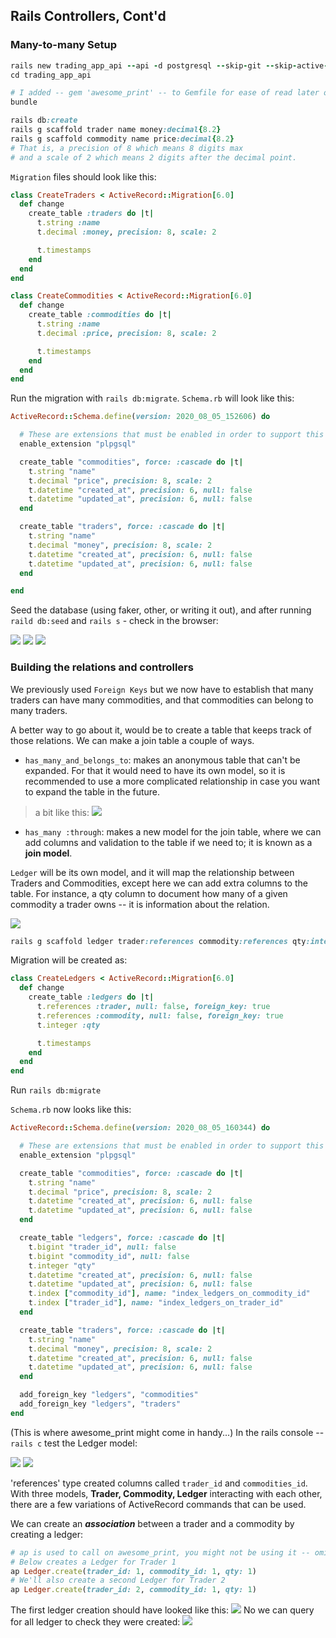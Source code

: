 ## Rails Controllers, Cont'd

### Many-to-many Setup

```rb
rails new trading_app_api --api -d postgresql --skip-git --skip-active-storage
cd trading_app_api

# I added -- gem 'awesome_print' -- to Gemfile for ease of read later on, you don't need to run bundle if you didn't use it.
bundle

rails db:create
rails g scaffold trader name money:decimal{8.2}
rails g scaffold commodity name price:decimal{8.2}
# That is, a precision of 8 which means 8 digits max
# and a scale of 2 which means 2 digits after the decimal point.
```

`Migration` files should look like this:

```rb
class CreateTraders < ActiveRecord::Migration[6.0]
  def change
    create_table :traders do |t|
      t.string :name
      t.decimal :money, precision: 8, scale: 2

      t.timestamps
    end
  end
end
```
```rb
class CreateCommodities < ActiveRecord::Migration[6.0]
  def change
    create_table :commodities do |t|
      t.string :name
      t.decimal :price, precision: 8, scale: 2

      t.timestamps
    end
  end
end
```

Run the migration with `rails db:migrate`.
`Schema.rb` will look like this:
```rb
ActiveRecord::Schema.define(version: 2020_08_05_152606) do

  # These are extensions that must be enabled in order to support this database
  enable_extension "plpgsql"

  create_table "commodities", force: :cascade do |t|
    t.string "name"
    t.decimal "price", precision: 8, scale: 2
    t.datetime "created_at", precision: 6, null: false
    t.datetime "updated_at", precision: 6, null: false
  end

  create_table "traders", force: :cascade do |t|
    t.string "name"
    t.decimal "money", precision: 8, scale: 2
    t.datetime "created_at", precision: 6, null: false
    t.datetime "updated_at", precision: 6, null: false
  end

end
```

Seed the database (using faker, other, or writing it out), and after running `raild db:seed` and `rails s` - check in the browser:

![](https://i.imgur.com/xcfwgVf.png)
![](https://i.imgur.com/0xXKJw4.png)
![](https://i.imgur.com/gITLoCC.png)

### Building the relations and controllers

We previously used `Foreign Keys` but we now have to establish that many traders can have many commodities, and that commodities can belong to many traders.

A better way to go about it, would be to create a table that keeps track of those relations. We can make a join table a couple of ways.

- `has_many_and_belongs_to`: makes an anonymous table that can't be expanded. For that it would need to have its own model, so it is recommended to use a more complicated relationship in case you want to expand the table in the future.

> a bit like this:
![](https://i.imgur.com/ZQiPMoM.png)

- `has_many :through`: makes a new model for the join table, where we can add columns and validation to the table if we need to; it is known as a **join model**.

`Ledger` will be its own model, and it will map the relationship between Traders and Commodities, except here we can add extra columns to the table. For instance, a qty column to document how many of a given commodity a trader owns -- it is information about the relation.

![](https://i.imgur.com/qKIqoDu.png)

```rb
rails g scaffold ledger trader:references commodity:references qty:integer
```
Migration will be created as:
```rb
class CreateLedgers < ActiveRecord::Migration[6.0]
  def change
    create_table :ledgers do |t|
      t.references :trader, null: false, foreign_key: true
      t.references :commodity, null: false, foreign_key: true
      t.integer :qty

      t.timestamps
    end
  end
end
```
Run `rails db:migrate`

`Schema.rb` now looks like this:
```rb
ActiveRecord::Schema.define(version: 2020_08_05_160344) do

  # These are extensions that must be enabled in order to support this database
  enable_extension "plpgsql"

  create_table "commodities", force: :cascade do |t|
    t.string "name"
    t.decimal "price", precision: 8, scale: 2
    t.datetime "created_at", precision: 6, null: false
    t.datetime "updated_at", precision: 6, null: false
  end

  create_table "ledgers", force: :cascade do |t|
    t.bigint "trader_id", null: false
    t.bigint "commodity_id", null: false
    t.integer "qty"
    t.datetime "created_at", precision: 6, null: false
    t.datetime "updated_at", precision: 6, null: false
    t.index ["commodity_id"], name: "index_ledgers_on_commodity_id"
    t.index ["trader_id"], name: "index_ledgers_on_trader_id"
  end

  create_table "traders", force: :cascade do |t|
    t.string "name"
    t.decimal "money", precision: 8, scale: 2
    t.datetime "created_at", precision: 6, null: false
    t.datetime "updated_at", precision: 6, null: false
  end

  add_foreign_key "ledgers", "commodities"
  add_foreign_key "ledgers", "traders"
end
```

(This is where awesome_print might come in handy...)
In the rails console -- `rails c` test the Ledger model:

![](https://i.imgur.com/Nc3QP8C.png)
![](https://i.imgur.com/0ZRESFS.png)

'references' type created columns called `trader_id` and `commodities_id`. With three models, **Trader, Commodity, Ledger** interacting with each other, there are a few variations of ActiveRecord commands that can be used.

We can create an ***association*** between a trader and a commodity by creating a ledger:

```rb
# ap is used to call on awesome_print, you might not be using it -- omit tha 'ap'
# Below creates a Ledger for Trader 1
ap Ledger.create(trader_id: 1, commodity_id: 1, qty: 1)
# We'll also create a second Ledger for Trader 2
ap Ledger.create(trader_id: 2, commodity_id: 1, qty: 1)
```
The first ledger creation should have looked like this:
![](https://i.imgur.com/aUwg65o.png)
No we can query for all ledger to check they were created:
![](https://i.imgur.com/v5mYPBs.png)

